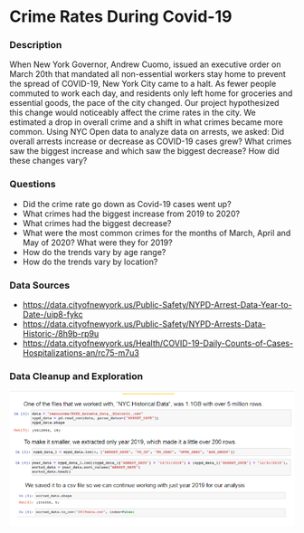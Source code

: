 # Crime Rates During Covid-19

### Description
When New York Governor, Andrew Cuomo, issued an executive order on March 20th that mandated all non-essential workers stay home to prevent the spread of COVID-19, New York City came to a halt. As fewer people commuted to work each day, and residents only left home for groceries and essential goods, the pace of the city changed. 
Our project hypothesized this change would noticeably affect the crime rates in the city. 
We estimated a drop in overall crime and a shift in what crimes became more common. Using NYC Open data to analyze data on arrests, we asked: 
Did overall arrests increase or decrease as COVID-19 cases grew? 
What crimes saw the biggest increase and which saw the biggest decrease?
How did these changes vary? 

### Questions
* Did the crime rate go down as Covid-19 cases went up?
* What crimes had the biggest increase from 2019 to 2020? 
* What crimes had the biggest decrease?
* What were the most common crimes for the months of March, April and May of 2020? What were they for 2019?
* How do the trends vary by age range?
* How do the trends vary by location?

### Data Sources 
* https://data.cityofnewyork.us/Public-Safety/NYPD-Arrest-Data-Year-to-Date-/uip8-fykc
* https://data.cityofnewyork.us/Public-Safety/NYPD-Arrests-Data-Historic-/8h9b-rp9u
* https://data.cityofnewyork.us/Health/COVID-19-Daily-Counts-of-Cases-Hospitalizations-an/rc75-m7u3

### Data Cleanup and Exploration
![](images/DataCleanup.png)




